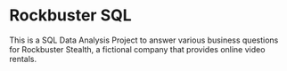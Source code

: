 # Rockbuster SQL
This is a SQL Data Analysis Project to answer various business questions for Rockbuster Stealth, a fictional company that provides online video rentals.
